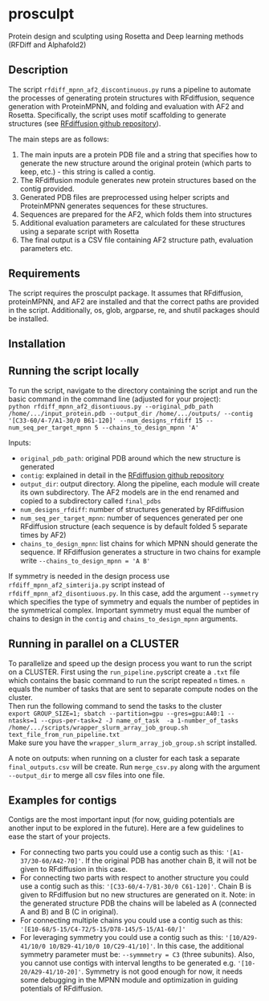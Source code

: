 # prosculpt
Protein design and sculpting using Rosetta and Deep learning methods (RFDiff and Alphafold2)
## Description 
The script `rfdiff_mpnn_af2_discontinuous.py` runs a pipeline to automate the processes of generating protein structures with RFdiffusion, sequence generation with ProteinMPNN, and folding and evaluation with AF2 and Rosetta. Specifically, the script uses motif scaffolding to generate structures (see [RFdiffusion github repository](https://github.com/RosettaCommons/RFdiffusion/blob/main/README.md])).

The main steps are as follows:
1. The main inputs are a protein PDB file and a string that specifies how to generate the new structure around the original protein (which parts to keep, etc.) - this string is called a contig. 
2. The RFdiffusion module generates new protein structures based on the contig provided.
4. Generated PDB files are preprocessed using helper scripts and ProteinMPNN generates sequences for these structures.
5. Sequences are prepared for the AF2, which folds them into structures
6. Additional evaluation parameters are calculated for these structures using a separate script with Rosetta
7. The final output is a CSV file containing AF2 structure path, evaluation parameters etc.

## Requirements  
The script requires the prosculpt package. It assumes that RFdiffusion, proteinMPNN, and AF2 are installed and that the correct paths are provided in the script. Additionally, os, glob, argparse, re, and shutil packages should be installed.  
## Installation

  
## Running the script locally
To run the script, navigate to the directory containing the script and run the basic command in the command line (adjusted for your project):  
`python rfdiff_mpnn_af2_disontiuous.py --original_pdb_path /home/.../input_protein.pdb --output_dir /home/.../outputs/ --contig '[C33-60/4-7/A1-30/0 B61-120]' --num_designs_rfdiff 15 --num_seq_per_target_mpnn 5 --chains_to_design_mpnn 'A' `

Inputs: 
- `original_pdb_path`: original PDB around which the new structure is generated
- `contig`: explained in detail in the [RFdiffusion github repository](https://github.com/RosettaCommons/RFdiffusion/blob/main/README.md)  
- `output_dir`: output directory. Along the pipeline, each module will create its own subdirectory. The AF2 models are in the end renamed and copied to a subdirectory called `final_pdbs` 
- `num_designs_rfdiff`: number of structures generated by RFdiffusion
- `num_seq_per_target_mpnn`: number of sequences generated per one RFdiffusion structure (each sequence is by default folded 5 separate times by AF2)
- `chains_to_design_mpnn`: list chains for which MPNN should generate the sequence. If RFdiffusion generates a structure in two chains for example write `--chains_to_design_mpnn = 'A B'`

If symmetry is needed in the design process use  `rfdiff_mpnn_af2_simterija.py` script instead of `rfdiff_mpnn_af2_disontiuous.py`. In this case, add the argument `--symmetry` which specifies the type of symmetry and equals the number of peptides in the symmetrical complex. Important symmetry must equal the number of chains to design in the `contig` and `chains_to_design_mpnn` arguments.  

## Running in parallel on a CLUSTER 
To parallelize and speed up the design process you want to run the script on a CLUSTER. First using the `run_pipeline.py`script create a `.txt` file which contains the basic command to run the script repeated `n` times. `n` equals the number of tasks that are sent to separate compute nodes on the cluster.  
Then run the following command to send the tasks to the cluster  
`export GROUP_SIZE=1; sbatch --partition=gpu --gres=gpu:A40:1 --ntasks=1 --cpus-per-task=2 -J name_of_task  -a 1-number_of_tasks /home/.../scripts/wrapper_slurm_array_job_group.sh text_file_from_run_pipeline.txt`  
Make sure you have the `wrapper_slurm_array_job_group.sh` script installed.  
  
A note on outputs: when running on a cluster for each task a separate `final_outputs.csv` will be create. Run `merge_csv.py` along with the argument `--output_dir` to merge all csv files into one file.
## Examples for contigs
Contigs are the most important input (for now, guiding potentials are another input to be explored in the future). Here are a few guidelines to ease the start of your projects.
- For connecting two parts you could use a contig such as this: `'[A1-37/30-60/A42-70]'`. If the original PDB has another chain B, it will not be given to RFdiffusion in this case.
- For connecting two parts with respect to another structure you could use a contig such as this: `'[C33-60/4-7/B1-30/0 C61-120]'`. Chain B is given to RFdiffusion but no new structures are generated on it. Note: in the generated structure PDB the chains will be labeled as A (connected A and B) and B (C in original). 
- For connecting multiple chains you could use a contig such as this: `'[E10-68/5-15/C4-72/5-15/D78-145/5-15/A1-60/]' `
- For leveraging symmetry you could use a contig such as this: `'[10/A29-41/10/0 10/B29-41/10/0 10/C29-41/10]'`. In this case, the additional symmetry parameter must be: `--symmmetry = C3` (three subunits). Also, you cannot use contigs with interval lengths to be generated e.g. `'[10-20/A29-41/10-20]'`. Symmetry is not good enough for now, it needs some debugging in the MPNN module and optimization in guiding potentials of RFdiffusion.





